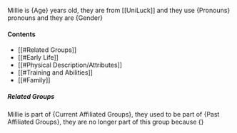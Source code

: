 Millie is {Age} years old, they are from [[UniLuck]] and they use {Pronouns} pronouns and they are {Gender}
#### Contents
- [[#Related Groups]]
- [[#Early Life]]
- [[#Physical Description/Attributes]]
- [[#Training and Abilities]]
- [[#Family]]

##### Related Groups
Millie is part of {Current Affiliated Groups}, they used to be part of {Past Affiliated Groups}, they are no longer part of this group because {}
